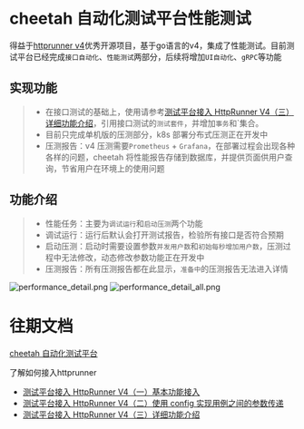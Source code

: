 # cheetah 自动化测试平台性能测试

得益于[httprunner v4](https://github.com/httprunner/httprunner)优秀开源项目，基于go语言的v4，集成了性能测试。目前测试平台已经完成`接口自动化`、`性能测试`两部分，后续将增加`UI自动化`、`gRPC`等功能

## 实现功能
> * 在接口测试的基础上，使用请参考[测试平台接入 HttpRunner V4（三）详细功能介绍](https://testerhome.com/topics/35161)，引用接口测试的`测试套件`，并增加`事务`和`集合。
> * 目前只完成单机版的压测部分，k8s 部署分布式压测正在开发中
> * 压测报告：v4 压测需要`Prometheus` + `Grafana`，在部署过程会出现各种各样的问题，cheetah 将性能报告存储到数据库，并提供页面供用户查询，节省用户在环境上的使用问题

## 功能介绍

> * 性能任务：主要为`调试运行`和`启动压测`两个功能
> * 调试运行：运行后默认会打开测试报告，检验所有接口是否符合预期
> * 启动压测：启动时需要设置参数`并发用户数`和`初始每秒增加用户数`，压测过程中无法修改，动态修改参数功能正在开发中
> * 压测报告：所有压测报告都在此显示，`准备中`的压测报告无法进入详情

![performance_detail.png](https://testerhome.com/uploads/photo/2022/922f44d7-1591-46a0-8d50-1be1088484c0.png)
![performance_detail_all.png](https://testerhome.com/uploads/photo/2022/9b4a796b-7045-42a4-a33c-57c0a1f5696c.png)


# 往期文档
[cheetah 自动化测试平台](https://testerhome.com/opensource_projects/cheetah)

了解如何接入httprunner
* [测试平台接入 HttpRunner V4（一）基本功能接入](https://testerhome.com/topics/35126)
* [测试平台接入 HttpRunner V4（二）使用 config 实现用例之间的参数传递](https://testerhome.com/topics/35125)
* [测试平台接入 HttpRunner V4（三）详细功能介绍](https://testerhome.com/topics/35161)
